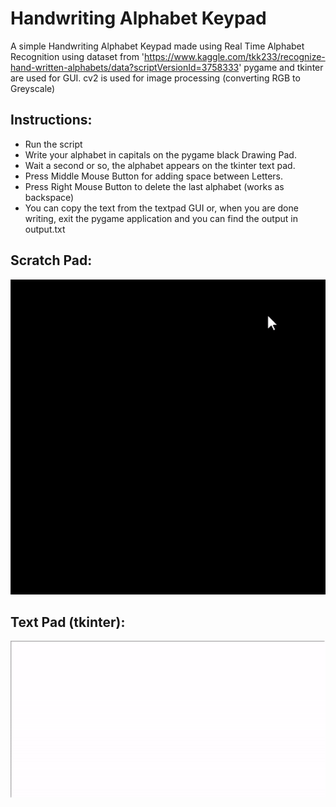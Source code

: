 # Handwriting Alphabet Keypad

A simple Handwriting Alphabet Keypad made using Real Time Alphabet Recognition using dataset from 'https://www.kaggle.com/tkk233/recognize-hand-written-alphabets/data?scriptVersionId=3758333'
pygame and tkinter are used for GUI.
cv2 is used for image processing (converting RGB to Greyscale)
## Instructions:
* Run the script
* Write your alphabet in capitals on the pygame black Drawing Pad.
* Wait a second or so, the alphabet appears on the tkinter text pad.
* Press Middle Mouse Button for adding space between Letters.
* Press Right Mouse Button to delete the last alphabet (works as backspace)
* You can copy the text from the textpad GUI or, when you are done writing, exit the pygame application and you can find the output in output.txt

## Scratch Pad:
![alt text](./example/1.gif "The Drawing Pad")

## Text Pad (tkinter):
![alt text](./example/2.gif "The Text Pad")

